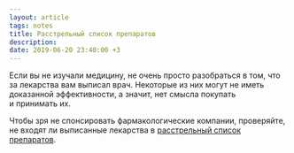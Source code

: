 ```yaml
---
layout: article
tags: notes
title: Расстрельный список препаратов
description:
date: 2019-06-20 23:40:00 +3
---
```

Если вы не изучали медицину, не очень просто разобраться в том, что за лекарства вам выписал врач. Некоторые из них могут не иметь доказанной эффективности, а значит, нет смысла покупать и принимать их.

Чтобы зря не спонсировать фармакологические компании, проверяйте, не входят ли выписанные лекарства в [расстрельный список препаратов](https://encyclopatia.ru/wiki/Расстрельный_список_препаратов).
